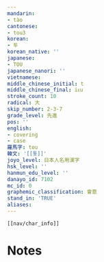 ```yaml
---
mandarin:
- tào
cantonese:
- tou3
korean:
- 투
korean_native: ''
japanese:
- TOU
japanese_nanori: ''
vietnamese:
middle_chinese_initial: t
middle_chinese_final: iᴇu
stroke_count: 10
radical: 大
skip_number: 2-3-7
grade_level: 先進
pos: ''
english:
- covering
- case
羅馬字: tou
韓文: '[[톳]]'
joyo_level: 日本人名用漢字
hsk_level: ''
hanmun_edu_level: ''
danayo_id: 7102
mc_id: 0
graphemic_classification: 會意
stand_in: 'TRUE'
aliases:
---
```

```meta-bind-embed
[[nav/char_info]]
```

# Notes
